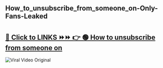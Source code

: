 
 ## How_to_unsubscribe_from_someone_on-Only-Fans-Leaked

# <h2><a href="https://clipsfans.com/How_to_unsubscribe_from_someone_on&ref=git">🔗 Click to LINKS ⏩⏩ 👉 🟢 How to unsubscribe from someone on </a></h2>

<a href="https://clipsfans.com/How_to_unsubscribe_from_someone_on&ref=git" rel="nofollow" data-target="animated-image.originalLink"><img src="https://i.ibb.co.com/xMMVF88/686577567.gif" alt="Viral Video Original" style="max-width: 100%; display: inline-block;" data-target="animated-image.originalImage"></a>
